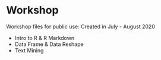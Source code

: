 # Workshop
Workshop files for public use: Created in July - August 2020

* Intro to R & R Markdown
* Data Frame & Data Reshape
* Text Mining
